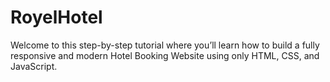 # RoyelHotel
Welcome to this step-by-step tutorial where you’ll learn how to build a fully responsive and modern Hotel Booking Website using only HTML, CSS, and JavaScript.
